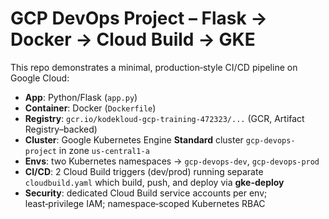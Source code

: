 # GCP DevOps Project – Flask → Docker → Cloud Build → GKE

This repo demonstrates a minimal, production‑style CI/CD pipeline on Google Cloud:

* **App**: Python/Flask (`app.py`)
* **Container**: Docker (`Dockerfile`)
* **Registry**: `gcr.io/kodekloud-gcp-training-472323/...` (GCR, Artifact Registry–backed)
* **Cluster**: Google Kubernetes Engine **Standard** cluster `gcp-devops-project` in zone `us-central1-a`
* **Envs**: two Kubernetes namespaces → `gcp-devops-dev`, `gcp-devops-prod`
* **CI/CD**: 2 Cloud Build triggers (dev/prod) running separate `cloudbuild.yaml` which build, push, and deploy via **gke-deploy**
* **Security**: dedicated Cloud Build service accounts per env; least‑privilege IAM; namespace‑scoped Kubernetes RBAC